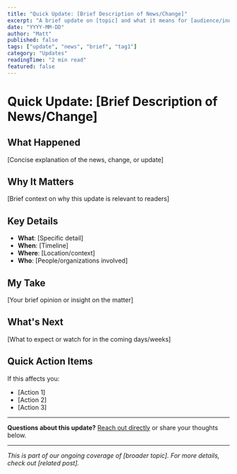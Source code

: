 ```yaml
---
title: "Quick Update: [Brief Description of News/Change]"
excerpt: "A brief update on [topic] and what it means for [audience/industry]."
date: "YYYY-MM-DD"
author: "Matt"
published: false
tags: ["update", "news", "brief", "tag1"]
category: "Updates"
readingTime: "2 min read"
featured: false
---
```


# Quick Update: [Brief Description of News/Change]

## What Happened

[Concise explanation of the news, change, or update]

## Why It Matters

[Brief context on why this update is relevant to readers]

## Key Details

- **What**: [Specific detail]
- **When**: [Timeline]
- **Where**: [Location/context]
- **Who**: [People/organizations involved]

## My Take

[Your brief opinion or insight on the matter]

## What's Next

[What to expect or watch for in the coming days/weeks]

## Quick Action Items

If this affects you:
- [Action 1]
- [Action 2]
- [Action 3]

---

**Questions about this update?** [Reach out directly](https://twitter.com/yourhandle) or share your thoughts below.

---

*This is part of our ongoing coverage of [broader topic]. For more details, check out [related post].*
